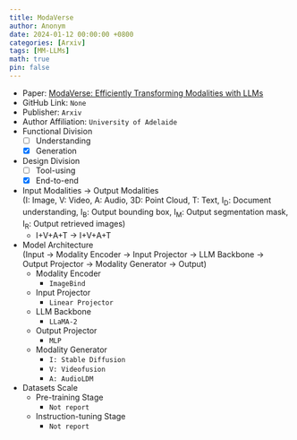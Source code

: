 ```yaml
---
title: ModaVerse
author: Anonym
date: 2024-01-12 00:00:00 +0800
categories: [Arxiv]
tags: [MM-LLMs]
math: true
pin: false
---
```


- Paper: [ModaVerse: Efficiently Transforming Modalities with LLMs](https://arxiv.org/abs/2401.06395)
- GitHub Link: `None`
- Publisher: `Arxiv`
- Author Affiliation: `University of Adelaide`
- Functional Division
  + [ ] Understanding
  + [x] Generation
- Design Division
  + [ ] Tool-using
  + [x] End-to-end
- Input Modalities $\rightarrow$ Output Modalities <br />(I: Image, V: Video, A: Audio, 3D: Point Cloud, T: Text, I<sub>D</sub>: Document understanding, I<sub>B</sub>: Output bounding box, I<sub>M</sub>: Output segmentation mask, I<sub>R</sub>: Output retrieved images)
  + I+V+A+T $\rightarrow$ I+V+A+T
- Model Architecture <br />(Input $\rightarrow$ Modality Encoder $\rightarrow$ Input Projector $\rightarrow$ LLM Backbone $\rightarrow$ Output Projector $\rightarrow$ Modality Generator $\rightarrow$ Output)
  + Modality Encoder
    * `ImageBind`
  + Input Projector
    * `Linear Projector`
  + LLM Backbone
    * `LLaMA-2`
  + Output Projector
    * `MLP`
  + Modality Generator
    * `I: Stable Diffusion`
    * `V: Videofusion`
    * `A: AudioLDM`
- Datasets Scale
  + Pre-training Stage
    * `Not report`
  + Instruction-tuning Stage
    * `Not report`
